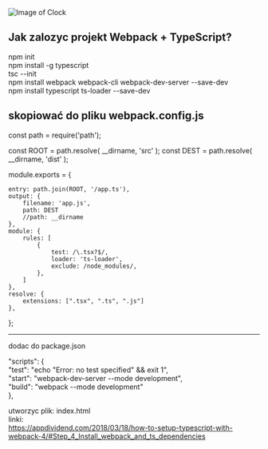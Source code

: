 ![Image of Clock](https://github.com/marcelsawicki/Practice/blob/master/TypeScript/ClockShield/ClockDemo.png)  


Jak zalozyc projekt Webpack + TypeScript?
------------------------------------------  

npm init  
npm install -g typescript  
tsc --init  
npm install webpack webpack-cli webpack-dev-server --save-dev  
npm install typescript ts-loader --save-dev  




skopiować do pliku webpack.config.js
-------------------------------------

const path = require('path');

const ROOT = path.resolve( __dirname, 'src' );
const DEST = path.resolve( __dirname, 'dist' );

module.exports = {

    entry: path.join(ROOT, '/app.ts'),
    output: {
        filename: 'app.js',
        path: DEST
        //path: __dirname
    },
    module: {
        rules: [
            {
                test: /\.tsx?$/,
                loader: 'ts-loader',
                exclude: /node_modules/,
            },
        ]
    },
    resolve: {
        extensions: [".tsx", ".ts", ".js"]
    },
};

---------------------------------------------

dodac do package.json  

  "scripts": {  
    "test": "echo \"Error: no test specified\" && exit 1",  
    "start": "webpack-dev-server --mode development",  
    "build": "webpack --mode development"  
  },  
  
utworzyc plik: index.html    
  linki:  
  https://appdividend.com/2018/03/18/how-to-setup-typescript-with-webpack-4/#Step_4_Install_webpack_and_ts_dependencies